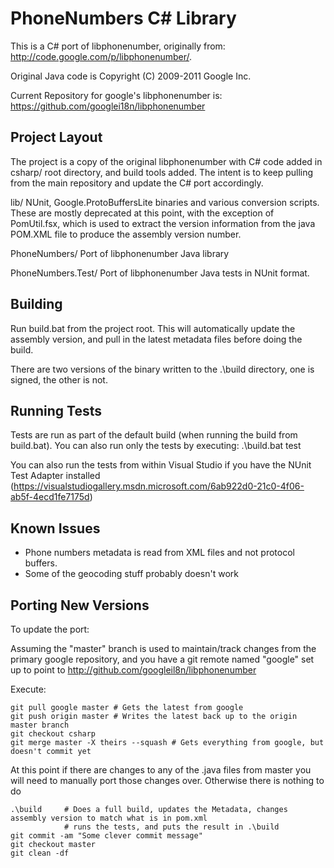 PhoneNumbers C# Library
=======================

This is a C# port of libphonenumber, originally from:
  http://code.google.com/p/libphonenumber/.

Original Java code is Copyright (C) 2009-2011 Google Inc.

Current Repository for google's libphonenumber is:
https://github.com/googlei18n/libphonenumber


Project Layout
--------------

The project is a copy of the original libphonenumber with C# code
added in csharp/ root directory, and build tools added.
The intent is to keep pulling from the main repository and update the 
C# port accordingly.

lib/
  NUnit, Google.ProtoBuffersLite binaries and various conversion
  scripts. These are mostly deprecated at this point, with the exception
  of PomUtil.fsx, which is used to extract the version information from the
  java POM.XML file to produce the assembly version number. 

PhoneNumbers/
  Port of libphonenumber Java library

PhoneNumbers.Test/
  Port of libphonenumber Java tests in NUnit format.


Building
--------

Run build.bat from the project root. This will automatically update the
assembly version, and pull in the latest metadata files before doing the build.

There are two versions of the binary written to the .\build directory, one
is signed, the other is not.

Running Tests
-------------

Tests are run as part of the default build (when running the build from build.bat). 
You can also run only the tests by executing:
.\build.bat test

You can also run the tests from within Visual Studio if you have the NUnit Test Adapter
installed (https://visualstudiogallery.msdn.microsoft.com/6ab922d0-21c0-4f06-ab5f-4ecd1fe7175d)

Known Issues
------------

- Phone numbers metadata is read from XML files and not protocol
  buffers.
- Some of the geocoding stuff probably doesn't work

Porting New Versions
--------------------

To update the port:

Assuming the "master" branch is used to maintain/track changes from the primary
google repository, and you have a git remote named "google" set up to point to
http://github.com/googleil8n/libphonenumber

Execute:

```
git pull google master # Gets the latest from google
git push origin master # Writes the latest back up to the origin master branch
git checkout csharp
git merge master -X theirs --squash # Gets everything from google, but doesn't commit yet
```

At this point if there are changes to any of the .java files from master you will need to 
manually port those changes over. Otherwise there is nothing to do

```
.\build     # Does a full build, updates the Metadata, changes assembly version to match what is in pom.xml
            # runs the tests, and puts the result in .\build
git commit -am "Some clever commit message"
git checkout master
git clean -df
```